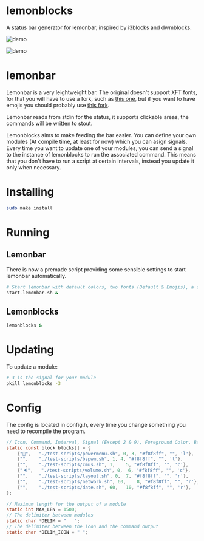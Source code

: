 # lemonblocks
A status bar generator for lemonbar, inspired by i3blocks and dwmblocks.

![demo](https://i.imgur.com/DuCCc2G.png)

![demo](https://i.imgur.com/J1X7mQu.png)


# lemonbar
Lemonbar is a very leightweight bar. The original doesn't support XFT fonts, for that you will have to use a fork, such as [this one](https://aur.archlinux.org/packages/lemonbar-xft-git/), but if you want to have emojis you should probably use [this fork](https://github.com/freundTech/bar).

Lemonbar reads from stdin for the status, it supports clickable areas, the commands will be written to stout.

Lemonblocks aims to make feeding the bar easier. You can define your own modules (At compile time, at least for now) which you can asign signals. Every time you want to update one of your modules, you can send a signal to the instance of lemonblocks to run the associated command. This means that you don't have to run a script at certain intervals, instead you update it only when necessary.

# Installing
```bash
sudo make install
```
# Running

## Lemonbar

There is now a premade script providing some sensible settings to start lemonbar automatically.
```bash
# Start lemonbar with default colors, two fonts (Default & Emojis), a set size, etc.
start-lemonbar.sh &
```
## Lemonblocks
```bash
lemonblocks &
```

# Updating

To update a module:
```bash
# 3 is the signal for your module
pkill lemonblocks -3
```

# Config
The config is located in config.h, every time you change something you need to recompile the program.
```c
// Icon, Command, Interval, Signal (Except 2 & 9), Foreground Color, Background Color, Align (Needs to be specified in the correct order here, otherwise modules will overlap)
static const block blocks[] = {
	{"🍍",	"./test-scripts/powermenu.sh", 0, 3, "#f8f8ff", "", 'l'},
	{"",	"./test-scripts/bspwm.sh", 1, 4, "#f8f8ff", "", 'l'},
	{"",	"./test-scripts/cmus.sh", 1,	5, "#f8f8ff", "", 'c'},
	{"🔈",	"./test-scripts/volume.sh", 0,	6, "#f8f8ff", "", 'c'},
	{"",	"./test-scripts/layout.sh", 0,	7, "#f8f8ff", "", 'r'},
	{"",	"./test-scripts/network.sh", 60,	8, "#f8f8ff", "", 'r'},
	{"",	"./test-scripts/date.sh", 60,	10, "#f8f8ff", "", 'r'},
};

// Maximum length for the output of a module
static int MAX_LEN = 1500;
// The delimiter between modules
static char *DELIM = "   ";
// The delimiter between the icon and the command output
static char *DELIM_ICON = " ";
```
